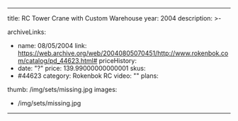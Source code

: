 
---
title: RC Tower Crane with Custom Warehouse
year: 2004
description: >-
  
archiveLinks:
  - name: 08/05/2004
    link: https://web.archive.org/web/20040805070451/http://www.rokenbok.com/catalog/pd_44623.html#
priceHistory:
  - date: "?"
    price: 139.99000000000001
skus:
  - #44623
category: Rokenbok RC
video: ""
plans:

thumb: /img/sets/missing.jpg
images:
  -  /img/sets/missing.jpg
---
